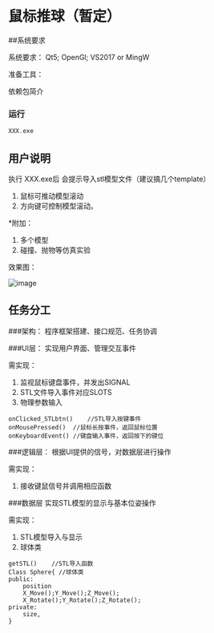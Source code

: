 # 鼠标推球（暂定）

##系统要求

系统要求：
Qt5; OpenGl; VS2017 or MingW

准备工具：

依赖包简介

### 运行
```c++
XXX.exe
```

## 用户说明
执行 XXX.exe后
会提示导入stl模型文件（建议搞几个template）
1. 鼠标可推动模型滚动
2. 方向键可控制模型滚动。

*附加：
1. 多个模型
2. 碰撞、抛物等仿真实验

效果图：

![image]()


## 任务分工
 ###架构：
 程序框架搭建、接口规范、任务协调
 
 ###UI层：
 实现用户界面、管理交互事件
 
 需实现：
 1. 监视鼠标键盘事件，并发出SIGNAL
 2. STL文件导入事件对应SLOTS
 3. 物理参数输入
 
```    
onClicked_STLbtn()    //STL导入按键事件
onMousePressed()  //鼠标长按事件，返回鼠标位置
onKeyboardEvent() //键盘输入事件，返回按下的键位
 ```
 ###逻辑层：
 根据UI提供的信号，对数据层进行操作
 
 需实现：
 1. 接收键鼠信号并调用相应函数
  
 ###数据层
实现STL模型的显示与基本位姿操作
 
 需实现：
 1. STL模型导入与显示
 2. 球体类
 
```    
getSTL()    //STL导入函数
Class Sphere{ //球体类
public:
    position
    X_Move();Y_Move();Z_Move();
    X_Rotate();Y_Rotate();Z_Rotate();
private:
    size, 
}
 ```


